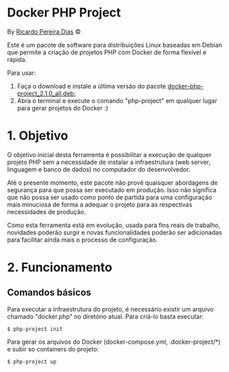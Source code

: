 # Docker PHP Project

By [Ricardo Pereira Dias](http://www.ricardopdias.com.br) ©

Este é um pacote de software para distribuições Linux baseadas em Debian que permite a criação de projetos PHP com Docker de forma flexível e rápida.

Para usar:

1. Faça o download e instale a última versão do pacote [docker-php-project_2.1.0_all.deb](https://github.com/ricardopedias/docker-php-project/raw/master/dist/docker-php-project_2.1.0_all.deb);
2. Abra o terminal e execute o comando "php-project" em qualquer lugar para gerar projetos do Docker :)

# 1. Objetivo

O objetivo inicial desta ferramenta é possibilitar a execução de qualquer projeto PHP sem a necessidade de instalar a infraestrutura (web server, linguagem e banco de dados) no computador do desenvolvedor.

Até o presente momento, este pacote não provê quaisquer abordagens de segurança para que possa ser executado em produção. 
Isso não significa que não possa ser usado como ponto de partida para uma configuração mais minuciosa de forma a adequar o projeto 
para as respectivas necessidades de produção.

Como esta ferramenta está em evolução, usada para fins reais de trabalho, novidades poderão surgir e novas funcionalidades poderão 
ser adicionadas para facilitar ainda mais o processo de configuração.

# 2. Funcionamento

## Comandos básicos

Para executar a infraestrutura do projeto, é necessário existir um arquivo chamado "docker.php" no diretório atual.
Para criá-lo basta executar:

```
$ php-project init
```

Para gerar os arquivos do Docker (docker-compose.yml, .docker-project/*) e subir so containers do projeto:

```
$ php-project up
```


